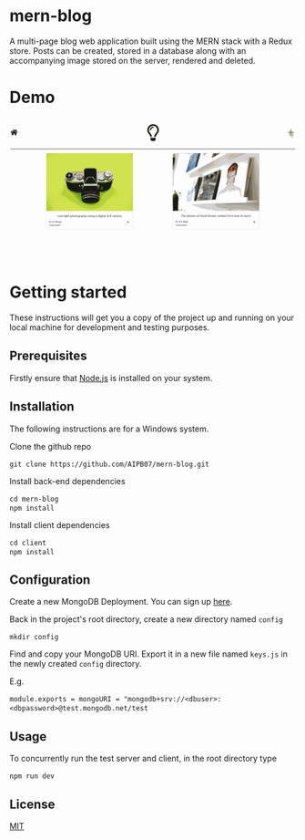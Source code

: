 # mern-blog
A multi-page blog web application built using the MERN stack with a Redux store. Posts can be created, stored in a database along with an accompanying image stored on the server, rendered and deleted.

# Demo
![Blog](demo/blog.gif)

# Getting started
These instructions will get you a copy of the project up and running on your local machine for development and testing purposes.

## Prerequisites
Firstly ensure that [Node.js](https://nodejs.org/en/download/) is installed on your system.

## Installation
The following instructions are for a Windows system.

Clone the github repo
```
git clone https://github.com/AIPB07/mern-blog.git
```
Install back-end dependencies
```
cd mern-blog
npm install
```
Install client dependencies
```
cd client
npm install
```

## Configuration
Create a new MongoDB Deployment. You can sign up [here](https://www.mongodb.com/cloud/atlas).

Back in the project's root directory, create a new directory named `config`
```
mkdir config
```
Find and copy your MongoDB URI. Export it in a new file named `keys.js` in the newly created `config` directory. 

E.g.
```
module.exports = mongoURI = "mongodb+srv://<dbuser>:<dbpassword>@test.mongodb.net/test
```
## Usage
To concurrently run the test server and client, in the root directory type
```
npm run dev
```
## License
[MIT](https://choosealicense.com/licenses/mit/)